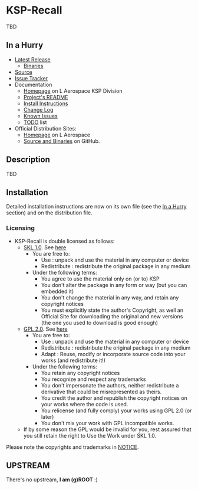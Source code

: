 # KSP-Recall

TBD


## In a Hurry

* [Latest Release](https://github.com/net-lisias-ksp/KSP-Recall/releases)
    + [Binaries](https://github.com/net-lisias-ksp/KSP-Recall/tree/Archive)
* [Source](https://github.com/net-lisias-ksp/KSP-Recall)
* [Issue Tracker](https://github.com/net-lisias-ksp/KSP-Recall/issues)
* Documentation	
	+ [Homepage](http://ksp.lisias.net/add-ons/KSP-Recall) on L Aerospace KSP Division
	+ [Project's README](https://github.com/net-lisias-ksp/KSP-Recall/blob/master/README.md)
	+ [Install Instructions](https://github.com/net-lisias-ksp/KSP-Recall/blob/master/INSTALL.md)
	+ [Change Log](./CHANGE_LOG.md)
	+ [Known Issues](./KNOWN_ISSUES.md)
	+ [TODO](./TODO.md) list
* Official Distribution Sites:
	+ [Homepage](http://ksp.lisias.net/add-ons/KSP-Recall) on L Aerospace
	+ [Source and Binaries](https://github.com/net-lisias-ksp/KSP-Recall) on GitHub.


## Description

TBD


## Installation

Detailed installation instructions are now on its own file (see the [In a Hurry](#in-a-hurry) section) and on the distribution file.

### Licensing

* KSP-Recall is double licensed as follows:
	+ [SKL 1.0](https://ksp.lisias.net/SKL-1_0.txt). See [here](./LICENSE.KSPe.SKL-1_0)
		+ You are free to:
			- Use : unpack and use the material in any computer or device
			- Redistribute : redistribute the original package in any medium
		+ Under the following terms:
			- You agree to use the material only on (or to) KSP
			- You don't alter the package in any form or way (but you can embedded it)
			- You don't change the material in any way, and retain any copyright notices
			- You must explicitly state the author's Copyright, as well an Official Site for downloading the original and new versions (the one you used to download is good enough)
	+ [GPL 2.0](https://www.gnu.org/licenses/gpl-2.0.txt). See [here](./LICENSE.KSPe.GPL-2_0)
		+ You are free to:
			- Use : unpack and use the material in any computer or device
			- Redistribute : redistribute the original package in any medium
			- Adapt : Reuse, modify or incorporate source code into your works (and redistribute it!) 
		+ Under the following terms:
			- You retain any copyright notices
			- You recognize and respect any trademarks
			- You don't impersonate the authors, neither redistribute a derivative that could be misrepresented as theirs.
			- You credit the author and republish the copyright notices on your works where the code is used.
			- You relicense (and fully comply) your works using GPL 2.0 (or later)
			- You don't mix your work with GPL incompatible works.
	* If by some reason the GPL would be invalid for you, rest assured that you still retain the right to Use the Work under SKL 1.0. 

Please note the copyrights and trademarks in [NOTICE](./NOTICE).


## UPSTREAM

There's no upstream, **I am (g)ROOT** :)
